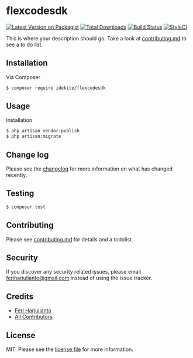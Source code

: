 # flexcodesdk

[![Latest Version on Packagist][ico-version]][link-packagist]
[![Total Downloads][ico-downloads]][link-downloads]
[![Build Status][ico-travis]][link-travis]
[![StyleCI][ico-styleci]][link-styleci]

This is where your description should go. Take a look at [contributing.md](contributing.md) to see a to do list.

## Installation

Via Composer

``` bash
$ composer require idekite/flexcodesdk
```

## Usage
Installation
``` bash
$ php artisan vendor:publish
$ php artisan:migrate
```

## Change log

Please see the [changelog](changelog.md) for more information on what has changed recently.

## Testing

``` bash
$ composer test
```

## Contributing

Please see [contributing.md](contributing.md) for details and a todolist.

## Security

If you discover any security related issues, please email feriharjulianto@gmail.com instead of using the issue tracker.

## Credits

- [Feri Harjulianto][link-author]
- [All Contributors][link-contributors]

## License

MIT. Please see the [license file](license.md) for more information.

[ico-version]: https://img.shields.io/packagist/v/idekite/flexcodesdk.svg?style=flat-square
[ico-downloads]: https://img.shields.io/packagist/dt/idekite/flexcodesdk.svg?style=flat-square
[ico-travis]: https://img.shields.io/travis/idekite/flexcodesdk/master.svg?style=flat-square
[ico-styleci]: https://styleci.io/repos/12345678/shield

[link-packagist]: https://packagist.org/packages/idekite/flexcodesdk
[link-downloads]: https://packagist.org/packages/idekite/flexcodesdk
[link-travis]: https://travis-ci.org/idekite/flexcodesdk
[link-styleci]: https://styleci.io/repos/12345678
[link-author]: https://github.com/idekite
[link-contributors]: ../../contributors]